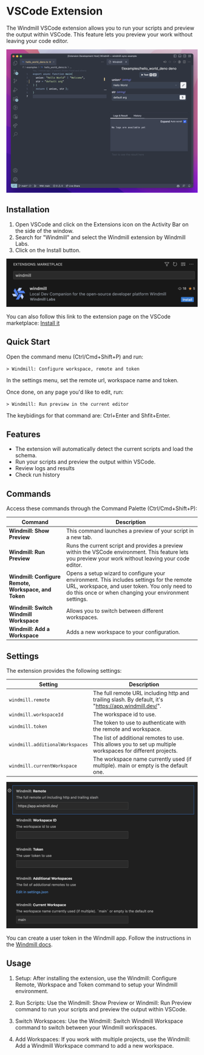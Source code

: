 # VSCode Extension

The Windmill VSCode extension allows you to run your scripts and preview the output within VSCode. This feature lets you preview your work without leaving your code editor.

![demo](./main.png)

## Installation

1. Open VSCode and click on the Extensions icon on the Activity Bar on the side of the window.
2. Search for "Windmill" and select the Windmill extension by Windmill Labs.
3. Click on the Install button.

![demo](./wm-install.png)

You can also follow this link to the extension page on the VSCode marketplace: [Install it](https://marketplace.visualstudio.com/items?itemName=windmill-labs.windmill)

## Quick Start

Open the command menu (Ctrl/Cmd+Shift+P) and run:

`> Windmill: Configure workspace, remote and token`

In the settings menu, set the remote url, workspace name and token.

Once done, on any page you'd like to edit, run:

`> Windmill: Run preview in the current editor`

The keybidings for that command are: Ctrl+Enter and Shfit+Enter.

## Features

- The extension will automatically detect the current scripts and load the schema.
- Run your scripts and preview the output within VSCode.
- Review logs and results
- Check run history

## Commands

Access these commands through the Command Palette (Ctrl/Cmd+Shift+P):

| Command                                              | Description                                                                                                                                                                                         |
| ---------------------------------------------------- | --------------------------------------------------------------------------------------------------------------------------------------------------------------------------------------------------- |
| **Windmill: Show Preview**                           | This command launches a preview of your script in a new tab.                                                                                                                                        |
| **Windmill: Run Preview**                            | Runs the current script and provides a preview within the VSCode environment. This feature lets you preview your work without leaving your code editor.                                             |
| **Windmill: Configure Remote, Workspace, and Token** | Opens a setup wizard to configure your environment. This includes settings for the remote URL, workspace, and user token. You only need to do this once or when changing your environment settings. |
| **Windmill: Switch Windmill Workspace**              | Allows you to switch between different workspaces.                                                                                                                                                  |
| **Windmill: Add a Workspace**                        | Adds a new workspace to your configuration.                                                                                                                                                         |

## Settings

The extension provides the following settings:

| Setting                         | Description                                                                                                  |
| ------------------------------- | ------------------------------------------------------------------------------------------------------------ |
| `windmill.remote`               | The full remote URL including http and trailing slash. By default, it's "https://app.windmill.dev/".         |
| `windmill.workspaceId`          | The workspace id to use.                                                                                     |
| `windmill.token`                | The token to use to authenticate with the remote and workspace.                                              |
| `windmill.additionalWorkspaces` | The list of additional remotes to use. This allows you to set up multiple workspaces for different projects. |
| `windmill.currentWorkspace`     | The workspace name currently used (if multiple). main or empty is the default one.                           |

![demo](./wm-settings.png)

You can create a user token in the Windmill app. Follow the instructions in the [Windmill docs](/docs/core_concepts/webhooks#user-token).

## Usage

1. Setup: After installing the extension, use the Windmill: Configure Remote, Workspace and Token command to setup your Windmill environment.

2. Run Scripts: Use the Windmill: Show Preview or Windmill: Run Preview command to run your scripts and preview the output within VSCode.

3. Switch Workspaces: Use the Windmill: Switch Windmill Workspace command to switch between your Windmill workspaces.

4. Add Workspaces: If you work with multiple projects, use the Windmill: Add a Windmill Workspace command to add a new workspace.
